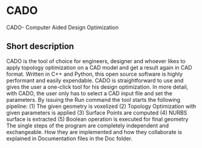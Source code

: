 # CADO
CADO- Computer Aided Design Optimization

## Short description
CADO is the tool of choice for engineers, designer and whoever likes to apply topology optimization on a CAD model and get a result again in CAD format. Written in C++ and Python, this open source software is highly performant and easily expendable. CADO is straightforward to use and gives the user a one-click tool for his design optimization. In more detail, with CADO, the user only has to select a CAD
input file and set the parameters. By issuing the Run command the tool starts the following pipeline:
(1) The given geometry is voxelized
(2) Topology Optimization with given parameters is applied
(3) Surface Points are computed
(4) NURBS surface is extracted
(5) Boolean operation is executed for final geometry
The single steps of the program are completely independent and exchangeable. How they are implemented and how they collaborate is explained in Documentation files in the Doc folder.
